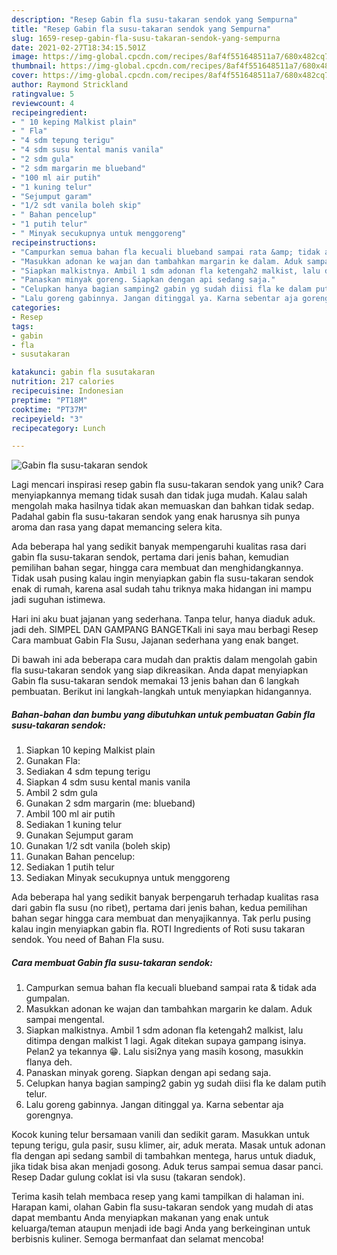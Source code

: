 ```yaml
---
description: "Resep Gabin fla susu-takaran sendok yang Sempurna"
title: "Resep Gabin fla susu-takaran sendok yang Sempurna"
slug: 1659-resep-gabin-fla-susu-takaran-sendok-yang-sempurna
date: 2021-02-27T18:34:15.501Z
image: https://img-global.cpcdn.com/recipes/8af4f551648511a7/680x482cq70/gabin-fla-susu-takaran-sendok-foto-resep-utama.jpg
thumbnail: https://img-global.cpcdn.com/recipes/8af4f551648511a7/680x482cq70/gabin-fla-susu-takaran-sendok-foto-resep-utama.jpg
cover: https://img-global.cpcdn.com/recipes/8af4f551648511a7/680x482cq70/gabin-fla-susu-takaran-sendok-foto-resep-utama.jpg
author: Raymond Strickland
ratingvalue: 5
reviewcount: 4
recipeingredient:
- " 10 keping Malkist plain"
- " Fla"
- "4 sdm tepung terigu"
- "4 sdm susu kental manis vanila"
- "2 sdm gula"
- "2 sdm margarin me blueband"
- "100 ml air putih"
- "1 kuning telur"
- "Sejumput garam"
- "1/2 sdt vanila boleh skip"
- " Bahan pencelup"
- "1 putih telur"
- " Minyak secukupnya untuk menggoreng"
recipeinstructions:
- "Campurkan semua bahan fla kecuali blueband sampai rata &amp; tidak ada gumpalan."
- "Masukkan adonan ke wajan dan tambahkan margarin ke dalam. Aduk sampai mengental."
- "Siapkan malkistnya. Ambil 1 sdm adonan fla ketengah2 malkist, lalu ditimpa dengan malkist 1 lagi. Agak ditekan supaya gampang isinya. Pelan2 ya tekannya 😁. Lalu sisi2nya yang masih kosong, masukkin flanya deh."
- "Panaskan minyak goreng. Siapkan dengan api sedang saja."
- "Celupkan hanya bagian samping2 gabin yg sudah diisi fla ke dalam putih telur."
- "Lalu goreng gabinnya. Jangan ditinggal ya. Karna sebentar aja gorengnya."
categories:
- Resep
tags:
- gabin
- fla
- susutakaran

katakunci: gabin fla susutakaran 
nutrition: 217 calories
recipecuisine: Indonesian
preptime: "PT18M"
cooktime: "PT37M"
recipeyield: "3"
recipecategory: Lunch

---
```



![Gabin fla susu-takaran sendok](https://img-global.cpcdn.com/recipes/8af4f551648511a7/680x482cq70/gabin-fla-susu-takaran-sendok-foto-resep-utama.jpg)

Lagi mencari inspirasi resep gabin fla susu-takaran sendok yang unik? Cara menyiapkannya memang tidak susah dan tidak juga mudah. Kalau salah mengolah maka hasilnya tidak akan memuaskan dan bahkan tidak sedap. Padahal gabin fla susu-takaran sendok yang enak harusnya sih punya aroma dan rasa yang dapat memancing selera kita.

Ada beberapa hal yang sedikit banyak mempengaruhi kualitas rasa dari gabin fla susu-takaran sendok, pertama dari jenis bahan, kemudian pemilihan bahan segar, hingga cara membuat dan menghidangkannya. Tidak usah pusing kalau ingin menyiapkan gabin fla susu-takaran sendok enak di rumah, karena asal sudah tahu triknya maka hidangan ini mampu jadi suguhan istimewa.

Hari ini aku buat jajanan yang sederhana. Tanpa telur, hanya diaduk aduk. jadi deh. SIMPEL DAN GAMPANG BANGETKali ini saya mau berbagi Resep Cara mambuat Gabin Fla Susu, Jajanan sederhana yang enak banget.


Di bawah ini ada beberapa cara mudah dan praktis dalam mengolah gabin fla susu-takaran sendok yang siap dikreasikan. Anda dapat menyiapkan Gabin fla susu-takaran sendok memakai 13 jenis bahan dan 6 langkah pembuatan. Berikut ini langkah-langkah untuk menyiapkan hidangannya.

<!--inarticleads1-->

##### Bahan-bahan dan bumbu yang dibutuhkan untuk pembuatan Gabin fla susu-takaran sendok:

1. Siapkan  10 keping Malkist plain
1. Gunakan  Fla:
1. Sediakan 4 sdm tepung terigu
1. Siapkan 4 sdm susu kental manis vanila
1. Ambil 2 sdm gula
1. Gunakan 2 sdm margarin (me: blueband)
1. Ambil 100 ml air putih
1. Sediakan 1 kuning telur
1. Gunakan Sejumput garam
1. Gunakan 1/2 sdt vanila (boleh skip)
1. Gunakan  Bahan pencelup:
1. Sediakan 1 putih telur
1. Sediakan  Minyak secukupnya untuk menggoreng


Ada beberapa hal yang sedikit banyak berpengaruh terhadap kualitas rasa dari gabin fla susu (no ribet), pertama dari jenis bahan, kedua pemilihan bahan segar hingga cara membuat dan menyajikannya. Tak perlu pusing kalau ingin menyiapkan gabin fla. ROTI Ingredients of Roti susu takaran sendok. You need of Bahan Fla susu. 

<!--inarticleads2-->

##### Cara membuat Gabin fla susu-takaran sendok:

1. Campurkan semua bahan fla kecuali blueband sampai rata &amp; tidak ada gumpalan.
1. Masukkan adonan ke wajan dan tambahkan margarin ke dalam. Aduk sampai mengental.
1. Siapkan malkistnya. Ambil 1 sdm adonan fla ketengah2 malkist, lalu ditimpa dengan malkist 1 lagi. Agak ditekan supaya gampang isinya. Pelan2 ya tekannya 😁. Lalu sisi2nya yang masih kosong, masukkin flanya deh.
1. Panaskan minyak goreng. Siapkan dengan api sedang saja.
1. Celupkan hanya bagian samping2 gabin yg sudah diisi fla ke dalam putih telur.
1. Lalu goreng gabinnya. Jangan ditinggal ya. Karna sebentar aja gorengnya.


Kocok kuning telur bersamaan vanili dan sedikit garam. Masukkan untuk tepung terigu, gula pasir, susu klimer, air, aduk merata. Masak untuk adonan fla dengan api sedang sambil di tambahkan mentega, harus untuk diaduk, jika tidak bisa akan menjadi gosong. Aduk terus sampai semua dasar panci. Resep Dadar gulung coklat isi vla susu (takaran sendok). 

Terima kasih telah membaca resep yang kami tampilkan di halaman ini. Harapan kami, olahan Gabin fla susu-takaran sendok yang mudah di atas dapat membantu Anda menyiapkan makanan yang enak untuk keluarga/teman ataupun menjadi ide bagi Anda yang berkeinginan untuk berbisnis kuliner. Semoga bermanfaat dan selamat mencoba!
